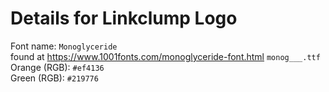 # Details for Linkclump Logo

Font name: `Monoglyceride`  
found at <https://www.1001fonts.com/monoglyceride-font.html> `monog___.ttf`  
Orange (RGB): `#ef4136`  
Green (RGB): `#219776`  

